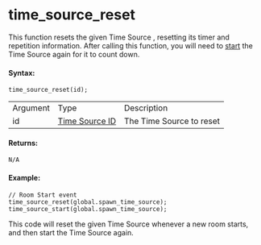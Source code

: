 # time_source_reset

This function resets the given Time Source , resetting its timer and
repetition information. After calling this function, you will need to
[start](time_source_start) the Time Source again for it to count
down.

#### Syntax:

``` gml
time_source_reset(id);
```

|          |                                                                                                      |                            |
|----------|------------------------------------------------------------------------------------------------------|----------------------------|
| Argument | Type                                                                                                 | Description                |
| id       |  [Time Source ID](../../../../GameMaker_Language/GML_Reference/Time_Sources/time_source_create)  | The Time Source to reset   |

#### Returns:

``` gml
N/A
```

#### Example:

``` gml
// Room Start event
time_source_reset(global.spawn_time_source);
time_source_start(global.spawn_time_source);
```

This code will reset the given Time Source whenever a new room starts,
and then start the Time Source again.
